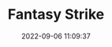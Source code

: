 ---
date: 2022-09-06 11:09:37
title: 'Fantasy Strike'	
tags: [free, 2D fighter, 2.5D, PC, nintendo switch, PS4, rollback netcode]
img: https://i.imgur.com/rbI3l01.png
price: Free	
link: https://store.steampowered.com/app/390560/Fantasy_Strike/	
discord: http://discord.gg/FantasyStrike	
twitter: https://twitter.com/FantasyStrike
---